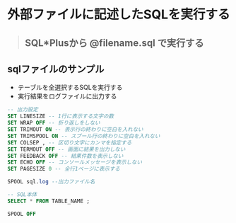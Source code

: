 # 外部ファイルに記述したSQLを実行する  
>## SQL*Plusから @filename.sql で実行する  

## sqlファイルのサンプル  
* テーブルを全選択するSQLを実行する
* 実行結果をログファイルに出力する
```sql
-- 出力設定
SET LINESIZE -- 1行に表示する文字の数
SET WRAP OFF -- 折り返しをしない
SET TRIMOUT ON -- 表示行の終わりに空白を入れない
SET TRIMSPOOL ON -- スプール行の終わりに空白を入れない
SET COLSEP , -- 区切り文字にカンマを指定する
SET TERMOUT OFF -- 画面に結果を出力しない
SET FEEDBACK OFF -- 結果件数を表示しない
SET ECHO OFF -- コンソールメッセージを表示しない
SET PAGESIZE 0 -- 全行1ページに表示する

SPOOL sql.log --出力ファイル名

-- SQL本体
SELECT * FROM TABLE_NAME ;

SPOOL OFF
```

